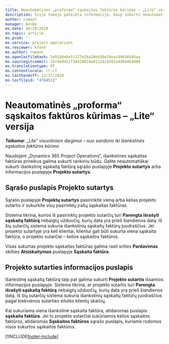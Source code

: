 ```yaml
---
title: Neautomatinės „proforma“ sąskaitos faktūros kūrimas – „Lite“ versija
description: Šioje temoje pateikta informacija, kaip sukurti neautomatinę išankstinę sąskaitą faktūrą programoje „Project Operations“.
author: rumant
manager: Annbe
ms.date: 10/19/2020
ms.topic: article
ms.prod: ''
ms.service: project-operations
ms.reviewer: kfend
ms.author: rumant
ms.openlocfilehash: 5a924de6efc377e28a20e038e7deac04616b95aa
ms.sourcegitcommit: 2b74edd31f38410024a01124c9202a4d94464d04
ms.translationtype: HT
ms.contentlocale: lt-LT
ms.lasthandoff: 12/17/2020
ms.locfileid: "4764513"
---
```

# <a name="create-a-manual-proforma-invoice---lite"></a>Neautomatinės „proforma“ sąskaitos faktūros kūrimas – „Lite“ versija

_**Taikoma:** „Lite“ visuotiniam diegimui – nuo sandorio iki išankstinės sąskaitos faktūros kūrimo_

Naudojant „Dynamics 365 Project Operations“, išankstines sąskaitas faktūras prireikus galima sukurti rankiniu būdu. Galite neautomatiškai sukurti išankstinę sąskaitą faktūrą sąrašo puslapyje **Projekto sutartys** arba informacijos puslapyje **Projekto sutartys**.

##  <a name="project-contracts-list-page"></a>Sąrašo puslapis Projekto sutartys

Sąrašo puslapyje **Projektų sutartys** pasirinkite vieną arba kelias projekto sutartis ir sukurkite visų pasirinktų įrašų sąskaitas faktūras.

Sistema tikrina, kurios iš pasirinktų projekto sutarčių turi **Parengta išrašyti sąskaitą faktūrą** nebaigtų užduočių, kurių data yra prieš šiandienos datą. Iš šių sutarčių sistema sukuria išankstinių sąskaitų faktūrų juodraščius. Jei projekto sutartyje yra keli klientai, klientui gali būti sukurta viena sąskaita faktūra, o projekto sutarčiai – kelios sąskaitos faktūros.

Visas sukurtas projekto sąskaitas faktūras galima rasti srities **Pardavimas** skilties **Atsiskaitymas** puslapyje **Sąskaita faktūra**.

## <a name="project-contract-details-page"></a>Projekto sutarties informacijos puslapis

Išankstinę sąskaitą faktūrą taip pat galima sukurti **Projekto sutartis** išsamios informacijos puslapyje. Sistema tikrina, ar projekto sutartis turi **Parengta išrašyti sąskaitą faktūrą** nebaigtų užduočių, kurių data yra prieš šiandienos datą. Iš šių sutarčių sistema sukuria išankstinių sąskaitų faktūrų juodraščius pagal kiekvienos sutarties eilutės klientų skaičių.

Kai sukuriama viena išankstinė sąskaita faktūra, atidaromas puslapis **sąskaita faktūra**. Jei to projekto sutarčiai sukūriamos kelios sąskaitos faktūros, atidaromas **Sąskaitos faktūros** sąrašo puslapis, kuriame rodomos visos sukurtos sąskaitos faktūros.


[!INCLUDE[footer-include](../../includes/footer-banner.md)]